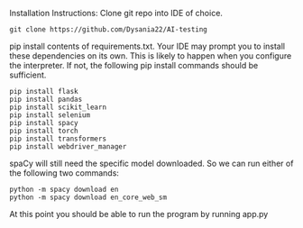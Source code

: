 Installation Instructions:
Clone git repo into IDE of choice.

    git clone https://github.com/Dysania22/AI-testing

pip install contents of requirements.txt. 
Your IDE may prompt you to install these dependencies on its own. This is likely to happen when you configure the interpreter. If not, the following pip install commands should be sufficient.

    pip install flask
    pip install pandas
    pip install scikit_learn
    pip install selenium
    pip install spacy
    pip install torch
    pip install transformers
    pip install webdriver_manager

spaCy will still need the specific model downloaded.
So we can run either of the following two commands:

    python -m spacy download en 
    python -m spacy download en_core_web_sm

At this point you should be able to run the program by running app.py




